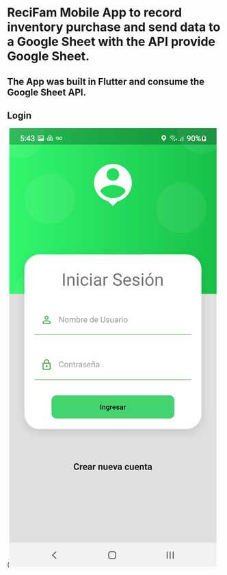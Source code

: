# ReciFam Mobile App to record inventory purchase and send data to a Google Sheet with the API provide Google Sheet.
## The App was built in Flutter and consume the Google Sheet API. 

## Login

(![alt text](src/img1.jpg?raw=true)
